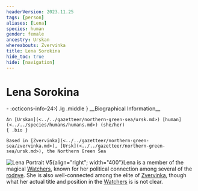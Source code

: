```yaml
---
headerVersion: 2023.11.25
tags: [person]
aliases: [Lena]
species: human
gender: female
ancestry: Urskan
whereabouts: Zvervinka
title: Lena Sorokina
hide_toc: true
hide: [navigation]
---
```

# Lena Sorokina
<div class="grid cards ext-narrow-margin ext-one-column" markdown>
- :octicons-info-24:{ .lg .middle } __Biographical Information__

    An [Urskan](<../../gazetteer/northern-green-sea/ursk.md>) [human](<../../species/humans/humans.md>) (she/her)  
    { .bio }

    Based in [Zvervinka](<../../gazetteer/northern-green-sea/zvervinka.md>), [Ursk](<../../gazetteer/northern-green-sea/ursk.md>), the Northern Green Sea
</div>


![Lena Portrait V5](../../assets/lena-portrait-v5.png){align="right"; width="400"}Lena is a member of the magical [Watchers](<../../groups/urskan-magical-organizations/eyes-of-vedmakov.md>), known for her political connection among several of the [rodnye](<../../groups/urskan-magical-organizations/rodnya.md>). She is also well-connected among the elite of [Zvervinka](<../../gazetteer/northern-green-sea/zvervinka.md>), though what her actual title and position in the [Watchers](<../../groups/urskan-magical-organizations/eyes-of-vedmakov.md>) is is not clear.

